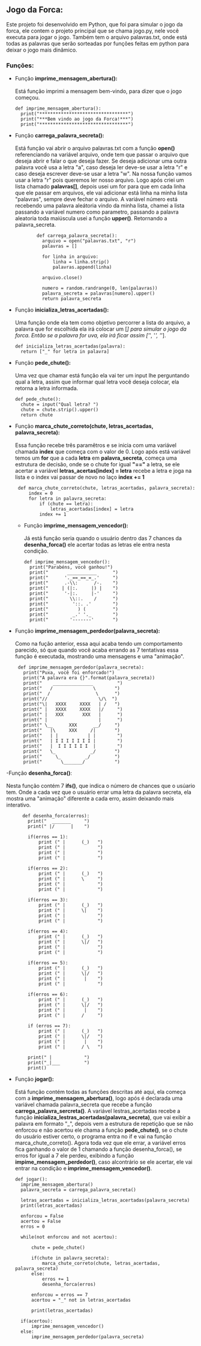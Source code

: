 ## Jogo da Forca:
  Este projeto foi desenvolvido em Python, que foi para simular o jogo da forca, ele contem o projeto principal que se chama jogo.py, nele você executa para jogar
  o jogo. Também tem o arquivo palavras.txt, onde está todas as palavras que serão sorteadas por funções feitas em python para deixar o jogo mais dinâmico.
 
### Funções:

- Função **imprime_mensagem_abertura():**<br><br>
  Está função imprimi a mensagem bem-vindo, para dizer que o jogo começou.
 
      def imprime_mensagem_abertura():
        print("*********************************")
        print("***Bem vindo ao jogo da Forca!***")
        print("*********************************")

- Função **carrega_palavra_secreta():**<br><br>
  Está função vai abrir o arquivo palavras.txt com a função **open()** referenciando na variável arquivo, onde tem que passar o arquivo que deseja abrir e falar o
  que deseja fazer. Se deseja adicionar uma outra palavra você usa a letra "a", caso deseja ler deve-se usar a letra "r" e caso deseja escrever deve-se usar
  a letra "w". Na nossa função vamos usar a letra "r" pois queremos ler nosso arquivo. Logo após criei um lista chamado **palavras[]**, depois usei um for para
  que em cada linha que ele passar em arquivos, ele vai adicionar está linha na minha lista "palavras", sempre deve fechar o arquivo. A variável número está
  recebendo uma palavra aleátoria vindo da minha lista, chamei a lista passando a variável numero como parametro, passando a palavra aleatoria toda maiúscula usei
  a função **upper()**. Retornando a palavra_secreta.
 
              def carrega_palavra_secreta():
                arquivo = open("palavras.txt", "r")
                palavras = []

                for linha in arquivo:
                    linha = linha.strip()
                    palavras.append(linha)

                arquivo.close()

                numero = random.randrange(0, len(palavras))
                palavra_secreta = palavras[numero].upper()
                return palavra_secreta

- Função **inicializa_letras_acertadas():**<br><br>
  Uma função onde ela tem como objetivo percorrer a lista do arquivo, a palavra que for escolhida ela irá colocar um [_] para simular o jogo da forca. Então se a palavra for uva, ela irá ficar assim ['_', '_', '_'].
 
      def inicializa_letras_acertadas(palavra):
        return ["_" for letra in palavra]
       
       
- Função **pede_chute():**<br><br>
  Uma vez que chamar está função ela vai ter um input lhe perguntando qual a letra, assim que informar qual letra você deseja colocar, ela retorna a letra informada.
 
      def pede_chute():
        chute = input("Qual letra? ")
        chute = chute.strip().upper()
        return chute
   
- Função **marca_chute_correto(chute, letras_acertadas, palavra_secreta):**<br><br>
Essa função recebe três paramêtros e se inicia com uma variável chamada **index** que começa com o valor de 0. Logo após está variável
temos um **for** que a cada **letra** em **palavra_secreta**, começa uma estrutura de decisão, onde se o chute for igual **"=="** a letra, se ele acertar a variável **letras_acertas[index] = letra** recebe a  letra e joga na lista e o index vai passar de novo no laço **index += 1**

       def marca_chute_correto(chute, letras_acertadas, palavra_secreta):
           index = 0
           for letra in palavra_secreta:
               if (chute == letra):
                   letras_acertadas[index] = letra
               index += 1
               
  - Função **imprime_mensagem_vencedor():**<br><br>
Já está função seria quando o usuário dentro das 7 chances da **desenha_forca()**  ele acertar todas as letras ele entra nesta condição.

        def imprime_mensagem_vencedor():
          print("Parabéns, você ganhou!")
          print("       ___________      ")
          print("      '._==_==_=_.'     ")
          print("      .-\\:      /-.    ")
          print("     | (|:.     |) |    ")
          print("      '-|:.     |-'     ")
          print("        \\::.    /      ")
          print("         '::. .'        ")
          print("           ) (          ")
          print("         _.' '._        ")
          print("        '-------'       ")

 
 - Função **imprime_mensagem_perdedor(palavra_secreta):**<br><br>
Como na fução anterior, essa aqui acaba tendo um comportamento parecido, só que quando você acaba errando as 7 tentativas essa função é executada, mostrando uma mensagens e uma "animação".


        def imprime_mensagem_perdedor(palavra_secreta):
          print("Puxa, você foi enforcado!")
          print("A palavra era {}".format(palavra_secreta))
          print("    _______________         ")
          print("   /               \       ")
          print("  /                 \      ")
          print("//                   \/\  ")
          print("\|   XXXX     XXXX   | /   ")
          print(" |   XXXX     XXXX   |/     ")
          print(" |   XXX       XXX   |      ")
          print(" |                   |      ")
          print(" \__      XXX      __/     ")
          print("   |\     XXX     /|       ")
          print("   | |           | |        ")
          print("   | I I I I I I I |        ")
          print("   |  I I I I I I  |        ")
          print("   \_             _/       ")
          print("     \_         _/         ")
          print("       \_______/           ")

       
  -Função **desenha_forca()**:<br><br>
 Nesta função contém 7 **ifs()**, que indica o número de chances que o usúario tem. Onde a cada vez que o usuário errar uma letra da palavra secreta,
 ela mostra uma "animação" diferente a cada erro, assim deixando mais interativo.
 
          def desenha_forca(erros):
            print("  _______     ")
            print(" |/      |    ")

            if(erros == 1):
                print (" |      (_)   ")
                print (" |            ")
                print (" |            ")
                print (" |            ")

            if(erros == 2):
                print (" |      (_)   ")
                print (" |      \     ")
                print (" |            ")
                print (" |            ")

            if(erros == 3):
                print (" |      (_)   ")
                print (" |      \|    ")
                print (" |            ")
                print (" |            ")

            if(erros == 4):
                print (" |      (_)   ")
                print (" |      \|/   ")
                print (" |            ")
                print (" |            ")

            if(erros == 5):
                print (" |      (_)   ")
                print (" |      \|/   ")
                print (" |       |    ")
                print (" |            ")

            if(erros == 6):
                print (" |      (_)   ")
                print (" |      \|/   ")
                print (" |       |    ")
                print (" |      /     ")

            if (erros == 7):
                print (" |      (_)   ")
                print (" |      \|/   ")
                print (" |       |    ")
                print (" |      / \   ")

            print(" |            ")
            print("_|___         ")
            print()
 
- Função **jogar():**<br><br>
  Está função contém todas as funções descritas até aqui, ela começa com a **imprime_mensagem_abertura()**, logo após é declarada uma variável chamada palavra_secreta que recebe a função **carrega_palavra_sercreta()**. A variável lestras_acertadas recebe a função **inicializa_lestras_acertadas(palavra_secreta)**, que vai exibir a palavra em formato "_", depois vem a estrutura de repetição que se não enforcou e não acertou ele chama a função **pede_chute()**, se o chute do usuário estiver certo, o programa entra no if e vai na função marca_chute_correto(). Agora toda vez que ele errar, a variável erros fica ganhando o valor de 1 chamando a função desenha_forca(), se erros for igual a 7 ele perdeu, exibindo a função **impime_mensagem_perdedor()**, caso alcontrário se ele acertar,
ele vai entrar na condição e **imprime_mensagem_vencedor()**.

      def jogar():
        imprime_mensagem_abertura()
        palavra_secreta = carrega_palavra_secreta()

        letras_acertadas = inicializa_letras_acertadas(palavra_secreta)
        print(letras_acertadas)

        enforcou = False
        acertou = False
        erros = 0

        while(not enforcou and not acertou):

            chute = pede_chute()

            if(chute in palavra_secreta):
                marca_chute_correto(chute, letras_acertadas, palavra_secreta)
            else:
                erros += 1
                desenha_forca(erros)

            enforcou = erros == 7
            acertou = "_" not in letras_acertadas

            print(letras_acertadas)

        if(acertou):
            imprime_mensagem_vencedor()
        else:
            imprime_mensagem_perdedor(palavra_secreta)
